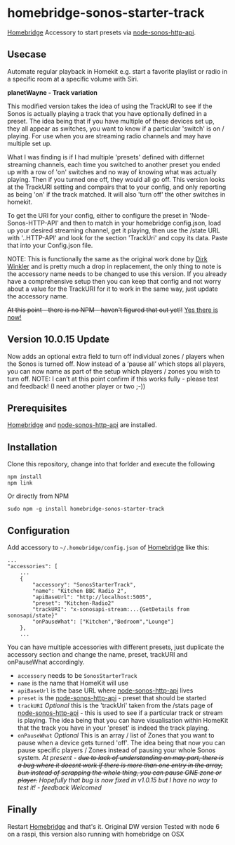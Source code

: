 # homebridge-sonos-starter-track
[Homebridge](https://github.com/nfarina/homebridge) Accessory to start presets via [node-sonos-http-api](https://github.com/jishi/node-sonos-http-api).

## Usecase
Automate regular playback in Homekit e.g. start a favorite playlist or radio in a specific room at a specific volume with Siri.


**planetWayne - Track variation**

This modified version takes the idea of using the TrackURI to see if the Sonos is actually playing a track that you have optionally defined in a preset. The idea being that if you have multiple of these devices set up, they all appear as switches, you want to know if a particular 'switch' is on / playing. For use when you are streaming radio channels and may have multiple set up.

What I was finding is if I had multiple 'presets' defined with differnet streaming channels, each time you switched to another preset you ended up with a row of 'on' switches and no way of knowing what was actually playing. Then if you turned one off, they would all go off. This version looks at the TrackURI setting and compairs that to your config, and only reporting as being 'on' if the track matched. It will also 'turn off' the other switches in homekit.

To get the URI for your config, either to configure the preset in 'Node-Sonos-HTTP-API' and then to match in your homebridge config.json, load up your desired streaming channel, get it playing, then use the /state URL with '..HTTP-API' and look for the section 'TrackUri' and copy its data. Paste that into your Config.json file.

NOTE: 
This is functionally the same as the original work done by [Dirk Winkler](https://github.com/stickcgn/homebridge-sonos-starter.git) and is pretty much a drop in replacement, the only thing to note is the accessory name needs to be changed to use this version. If you already have a comprehensive setup then you can keep that config and not worry about a value for the TrackURI for it to work in the same way, just update the accessory name.


<s>At this point - there is no NPM - haven't figured that out yet!!</s> [Yes there is now!](https://www.npmjs.com/package/homebridge-sonos-starter-track)


## Version 10.0.15 Update
Now adds an optional extra field to turn off individual zones / players when the Sonos is turned off. Now instead of a ‘pause all’ which stops all players, you can now name as part of the setup which players / zones you wish to turn off.
NOTE: I can’t at this point confirm if this works fully - please test and feedback! (I need another player or two ;-))


## Prerequisites

[Homebridge](https://github.com/nfarina/homebridge) and [node-sonos-http-api](https://github.com/jishi/node-sonos-http-api) are installed.

## Installation

Clone this repository, change into that forlder and execute the following
```
npm install
npm link
```
Or directly from NPM
```
sudo npm -g install homebridge-sonos-starter-track
```

## Configuration

Add accessory to `~/.homebridge/config.json` of [Homebridge](https://github.com/nfarina/homebridge) like this:

```
...
"accessories": [
    ...
    {
        "accessory": "SonosStarterTrack",
        "name": "Kitchen BBC Radio 2",
        "apiBaseUrl": "http://localhost:5005",
        "preset": "Kitchen-Radio2"
        "trackURI": "x-sonosapi-stream:...{GetDetails from sonosapi/state}"
        "onPauseWhat": ["Kitchen","Bedroom","Lounge"]
    },
    ...
```

You can have multiple accessories with different presets, just duplicate the accessory section and change the name, preset, trackURI and onPauseWhat accordingly.


- `accessory` needs to be `SonosStarterTrack`
- `name` is the name that HomeKit will use
- `apiBaseUrl` is the base URL where [node-sonos-http-api](https://github.com/jishi/node-sonos-http-api) lives
- `preset` is the [node-sonos-http-api](https://github.com/jishi/node-sonos-http-api) - preset that should be started
- `trackURI` *Optional* this is the 'trackUri' taken from the /stats page of [node-sonos-http-api](https://github.com/jishi/node-sonos-http-api) - this is used to see if a particular track or stream is playing. The idea being that you can have visualisation within HomeKit that the track you have in your 'preset' is indeed the track playing.
- `onPauseWhat` *Optional* This is an array / list of Zones that you want to pause when a device gets turned 'off'. The idea being that now you can pause specific players / Zones instead of pausing your whole Sonos system.
    *At present - ~~due to lack of understanding on may part, there is a bug where it doesnt work if there is more than one entry in the array, bun instead of scrapping the whole thing, you can pause ONE zone or player.~~ Hopefully that bug is now fixed in v1.0.15 but I have no way to test it! - feedback Welcomed*


## Finally

Restart [Homebridge](https://github.com/nfarina/homebridge) and that's it. Original DW version Tested with node 6 on a raspi, this version also running with homebridge on OSX

